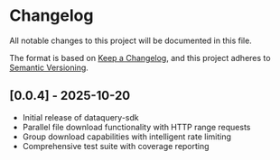 # Changelog

All notable changes to this project will be documented in this file.

The format is based on [Keep a Changelog](https://keepachangelog.com/en/1.0.0/),
and this project adheres to [Semantic Versioning](https://semver.org/spec/v2.0.0.html).


## [0.0.4] - 2025-10-20
- Initial release of dataquery-sdk
- Parallel file download functionality with HTTP range requests
- Group download capabilities with intelligent rate limiting
- Comprehensive test suite with coverage reporting
